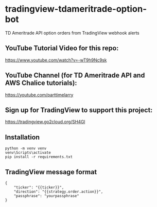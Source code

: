 # tradingview-tdameritrade-option-bot

TD Ameritrade API option orders from TradingView webhook alerts

## YouTube Tutorial Video for this repo:

https://www.youtube.com/watch?v=-wT9h9Nc9sk

## YouTube Channel (for TD Ameritrade API and AWS Chalice tutorials):

https://youtube.com/parttimelarry

## Sign up for TradingView to support this project:

https://tradingview.go2cloud.org/SH4Gl

## Installation

```
python -m venv venv
venv\Scripts\activate
pip install -r requirements.txt
```

## TradingView message format

```
{
    "ticker": "{{ticker}}",
    "direction": "{{strategy.order.action}}",
    "passphrase": "yourpassphrase"
}
```
